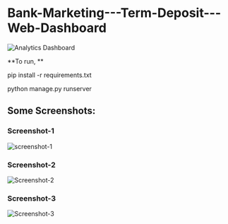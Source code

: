 # Bank-Marketing---Term-Deposit---Web-Dashboard

![Analytics Dashboard](https://www.elegantthemes.com/blog/wp-content/uploads/2016/02/google-analytics-custom-dashboard.jpg)

**To run, **

pip install -r requirements.txt                         

python manage.py runserver

## Some Screenshots:

### Screenshot-1
![screenshot-1](https://user-images.githubusercontent.com/18166377/66329114-9863b100-e94b-11e9-926d-b953addcb4de.png)

### Screenshot-2
![Screenshot-2](https://user-images.githubusercontent.com/18166377/66329225-c9dc7c80-e94b-11e9-94b3-91b5565d32a7.png)

### Screenshot-3
![Screenshot-3](https://user-images.githubusercontent.com/18166377/66329327-f85a5780-e94b-11e9-9ed7-36b54d2f7554.png)
